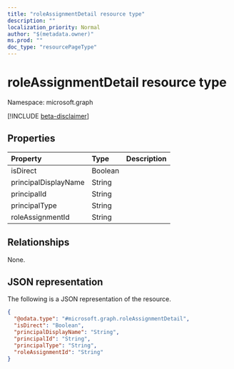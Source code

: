 ```yaml
---
title: "roleAssignmentDetail resource type"
description: ""
localization_priority: Normal
author: "$(metadata.owner)"
ms.prod: ""
doc_type: "resourcePageType"
---
```


# roleAssignmentDetail resource type

Namespace: microsoft.graph

[!INCLUDE [beta-disclaimer](../../includes/beta-disclaimer.md)]

## Properties

| Property             | Type    | Description |
| :------------------- | :------ | :---------- |
| isDirect             | Boolean |             |
| principalDisplayName | String  |             |
| principalId          | String  |             |
| principalType        | String  |             |
| roleAssignmentId     | String  |             |

## Relationships

None.

## JSON representation

The following is a JSON representation of the resource.

<!-- {
  "blockType": "resource",
  "@odata.type": "microsoft.graph.roleAssignmentDetail",
}
-->

```json
{
  "@odata.type": "#microsoft.graph.roleAssignmentDetail",
  "isDirect": "Boolean",
  "principalDisplayName": "String",
  "principalId": "String",
  "principalType": "String",
  "roleAssignmentId": "String"
}
```
